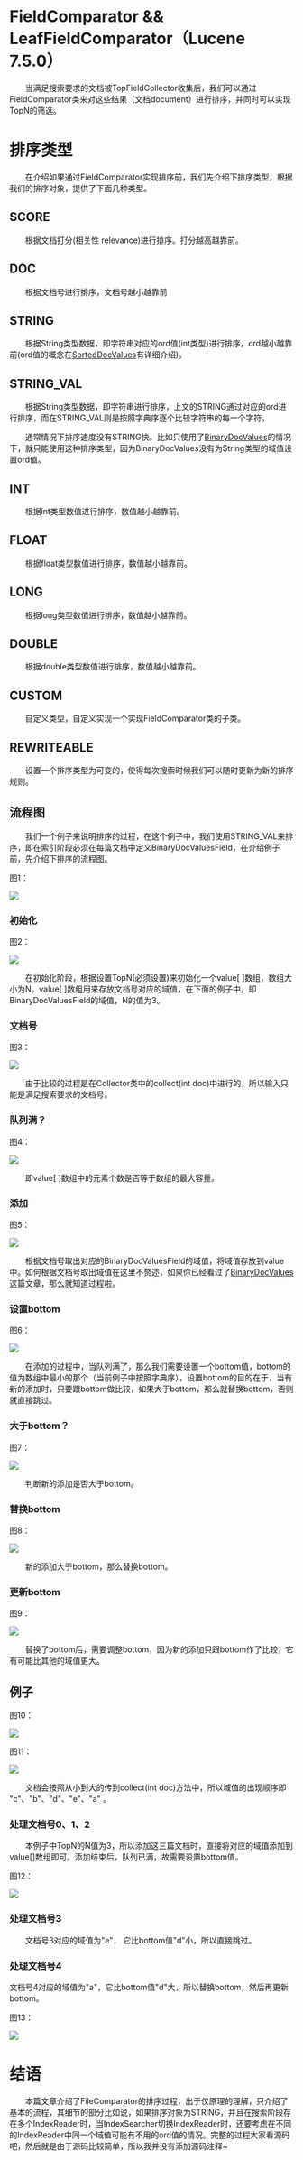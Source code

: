 # FieldComparator && LeafFieldComparator（Lucene 7.5.0）

&emsp;&emsp;当满足搜索要求的文档被TopFieldCollector收集后，我们可以通过FieldComparator类来对这些结果（文档document）进行排序，并同时可以实现TopN的筛选。

# 排序类型

&emsp;&emsp;在介绍如果通过FieldComparator实现排序前，我们先介绍下排序类型，根据我们的排序对象，提供了下面几种类型。

## SCORE

&emsp;&emsp;根据文档打分(相关性 relevance)进行排序。打分越高越靠前。

## DOC

&emsp;&emsp;根据文档号进行排序，文档号越小越靠前

## STRING

&emsp;&emsp;根据String类型数据，即字符串对应的ord值(int类型)进行排序，ord越小越靠前(ord值的概念在[SortedDocValues](http://www.amazingkoala.com.cn/Lucene/DocValues/2019/0219/34.html)有详细介绍)。

## STRING_VAL

&emsp;&emsp;根据String类型数据，即字符串进行排序，上文的STRING通过对应的ord进行排序，而在STRING_VAL则是按照字典序逐个比较字符串的每一个字符。

&emsp;&emsp;通常情况下排序速度没有STRING快。比如只使用了[BinaryDocValues](http://www.amazingkoala.com.cn/Lucene/DocValues/2019/0412/49.html)的情况下，就只能使用这种排序类型，因为BinaryDocValues没有为String类型的域值设置ord值。

## INT

&emsp;&emsp;根据int类型数值进行排序，数值越小越靠前。
## FLOAT

&emsp;&emsp;根据float类型数值进行排序，数值越小越靠前。

## LONG

&emsp;&emsp;根据long类型数值进行排序，数值越小越靠前。

## DOUBLE

&emsp;&emsp;根据double类型数值进行排序，数值越小越靠前。

## CUSTOM

&emsp;&emsp;自定义类型，自定义实现一个实现FieldComparator类的子类。

## REWRITEABLE

&emsp;&emsp;设置一个排序类型为可变的，使得每次搜索时候我们可以随时更新为新的排序规则。

## 流程图

&emsp;&emsp;我们一个例子来说明排序的过程，在这个例子中，我们使用STRING_VAL来排序，即在索引阶段必须在每篇文档中定义BinaryDocValuesField，在介绍例子前，先介绍下排序的流程图。


图1：

<img src="FieldComparator-image/1.png">

### 初始化

图2：

<img src="FieldComparator-image/2.png"> 

&emsp;&emsp;在初始化阶段，根据设置TopN(必须设置)来初始化一个value[ ]数组，数组大小为N。value[ ]数组用来存放文档号对应的域值，在下面的例子中，即BinaryDocValuesField的域值，N的值为3。

### 文档号

图3：

<img src="FieldComparator-image/3.png"> 

&emsp;&emsp;由于比较的过程是在Collector类中的collect(int doc)中进行的，所以输入只能是满足搜索要求的文档号。

### 队列满？

图4：

<img src="FieldComparator-image/4.png"> 

&emsp;&emsp;即value[ ]数组中的元素个数是否等于数组的最大容量。

### 添加

图5：

<img src="FieldComparator-image/5.png"> 

&emsp;&emsp;根据文档号取出对应的BinaryDocValuesField的域值，将域值存放到value中。如何根据文档号取出域值在这里不赘述，如果你已经看过了[BinaryDocValues](http://www.amazingkoala.com.cn/Lucene/DocValues/2019/0412/49.html)这篇文章，那么就知道过程啦。

### 设置bottom

图6：

<img src="FieldComparator-image/6.png"> 

&emsp;&emsp;在添加的过程中，当队列满了，那么我们需要设置一个bottom值，bottom的值为数组中最小的那个（当前例子中按照字典序），设置bottom的目的在于，当有新的添加时，只要跟bottom做比较，如果大于bottom，那么就替换bottom，否则就直接跳过。

### 大于bottom？

图7：

<img src="FieldComparator-image/7.png"> 

&emsp;&emsp;判断新的添加是否大于bottom。

### 替换bottom

图8：

<img src="FieldComparator-image/8.png"> 

&emsp;&emsp;新的添加大于bottom，那么替换bottom。

### 更新bottom

图9：

<img src="FieldComparator-image/9.png"> 

&emsp;&emsp;替换了bottom后，需要调整bottom，因为新的添加只跟bottom作了比较，它有可能比其他的域值更大。

## 例子

图10：

<img src="FieldComparator-image/10.png">

图11：

<img src="FieldComparator-image/11.png">

&emsp;&emsp;文档会按照从小到大的传到collect(int doc)方法中，所以域值的出现顺序即 "c"、"b"、"d"、"e"、"a" 。

### 处理文档号0、1、2

&emsp;&emsp;本例子中TopN的N值为3，所以添加这三篇文档时，直接将对应的域值添加到value[]数组即可。添加结束后，队列已满，故需要设置bottom值。

图12：

<img src="FieldComparator-image/12.png"> 

### 处理文档号3

&emsp;&emsp;文档号3对应的域值为"e"， 它比bottom值"d"小，所以直接跳过。

### 处理文档号4

文档号4对应的域值为"a"，它比bottom值"d"大，所以替换bottom，然后再更新bottom。

图13：

<img src="FieldComparator-image/13.png"> 

# 结语

&emsp;&emsp;本篇文章介绍了FileComparator的排序过程，出于仅原理的理解，只介绍了基本的流程，其细节的部分比如说，如果排序对象为STRING，并且在搜索阶段存在多个IndexReader时，当IndexSearcher切换IndexReader时，还要考虑在不同的IndexReader中同一个域值可能有不用的ord值的情况。完整的过程大家看源码吧，然后就是由于源码比较简单，所以我并没有添加源码注释~





